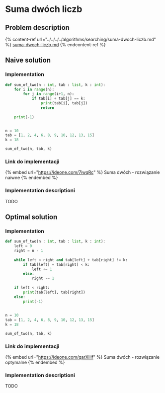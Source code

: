# Suma dwóch liczb

## Problem description

{% content-ref url="../../../../algorithms/searching/suma-dwoch-liczb.md" %}
[suma-dwoch-liczb.md](../../../../algorithms/searching/suma-dwoch-liczb.md)
{% endcontent-ref %}

## Naive solution

### Implementation

```python
def sum_of_two(n : int, tab : list, k : int):
    for i in range(n):
        for j in range(i+1, n):
            if tab[i] + tab[j] == k:
                print(tab[i], tab[j])
                return
                
    print(-1)
    

n = 10
tab = [1, 2, 4, 6, 8, 9, 10, 12, 13, 15]
k = 18

sum_of_two(n, tab, k)
```

### Link do implementacji

{% embed url="https://ideone.com/7iwqRc" %}
Suma dwóch - rozwiązanie naiwne
{% endembed %}

### Implementation descriptioni

TODO

## Optimal solution

### Implementation

```python
def sum_of_two(n : int, tab : list, k : int):
    left = 0
    right = n - 1
    
    while left < right and tab[left] + tab[right] != k:
        if tab[left] + tab[right] < k:
            left += 1
        else:
            right -= 1
            
    if left < right:
        print(tab[left], tab[right])
    else:
        print(-1)
     
           
n = 10
tab = [1, 2, 4, 6, 8, 9, 10, 12, 13, 15]
k = 18

sum_of_two(n, tab, k)
```

### Link do implementacji

{% embed url="https://ideone.com/qarXHf" %}
Suma dwóch - rozwiązanie optymalne
{% endembed %}

### Implementation descriptioni

TODO
